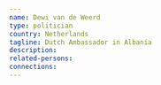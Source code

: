 ```yaml
---
name: Dewi van de Weerd
type: politician
country: Netherlands
tagline: Dutch Ambassador in Albania
description:
related-persons: 
connections:
---
```

